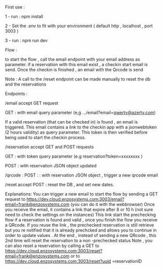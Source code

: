 First use : 

1 - run :
npm install 


2 - Set the .env to fit with your environment ( default http , localhost , port 3003 )  

3 - run :
npm run dev 


Flow :

to start the flow , call the email endpoint with your email address as parameter. if a reservation with this email exist , a checkin start email is send.
Once the checkin is finished , an email with the Qrcode is send

Note :
A call to the /reset endpoint can be made manually to reset the db and the reservations 





Endpoints : 

/email 
accept GET request 

GET : with email query parameter (e,g .../email?email=qwerty@azerty.com)

If a valid reservation (that can be checked in) is found , an email is triggered. This email contains a link to the checkin app with a jsonwebtoken (2 hours validity) as query parameter. This token is then verified before being used to start the checkin process.


/reservation 
accept GET and POST requests

GET : with token query parameter (e.g reservation?token=xxxxxxxx )

POST : with reservation JSON object updated 

        
/qrcode : 
POST : : with reservation JSON object ,  trigger a new qrcode email 

/reset 
accept POST : reset the DB , and set new dates.



Explanations:
You can trigger a new email to start the flow by sending a GET request to https://dev.cloud.enzosystems.com:3003/email?email=frank@enzosystems.com (you can do it with the webbrowser)
Once you receive the email, it contains a link that expire after 8 or 10 h (not sure need to check the settings on the instances)
This link start the prechecking flow if a reservation is found and valid , once you finish the flow you receive a QRcode.
If you reuse the link , the  prechecked reservation is still retrieve but you re notified that it is already prechcked  and allows you to continue in order to update values . At the end , instead of sending a new QRcode , this 2nd time will reset the reservation to a non -prechecked status
Note , you can also reset a reservation by calling a GET to https://dev.cloud.enzosystems.com:3003/reset?email=frank@enzosystems.com or to https://dev.cloud.enzosystems.com:3003/reset?uuid =reservationID